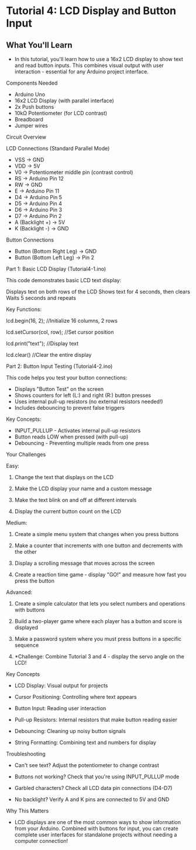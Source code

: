# Tutorial 4: LCD Display and Button Input

## What You'll Learn

* In this tutorial, you'll learn how to use a 16x2 LCD display to show text and read button inputs. This combines visual output with user interaction - essential for any Arduino project interface.



Components Needed
* Arduino Uno
* 16x2 LCD Display (with parallel interface)
* 2x Push buttons
* 10kΩ Potentiometer (for LCD contrast)
* Breadboard
* Jumper wires

Circuit Overview

LCD Connections (Standard Parallel Mode)

* VSS → GND
* VDD → 5V
* V0 → Potentiometer middle pin (contrast control)
* RS → Arduino Pin 12
* RW → GND
* E → Arduino Pin 11
* D4 → Arduino Pin 5
* D5 → Arduino Pin 4
* D6 → Arduino Pin 3
* D7 → Arduino Pin 2
* A (Backlight +) → 5V
* K (Backlight -) → GND

Button Connections

* Button (Bottom Right Leg) → GND
* Button (Bottom Left Leg) → Pin 2



Part 1: Basic LCD Display (Tutorial4-1.ino)

This code demonstrates basic LCD text display:

Displays text on both rows of the LCD
Shows text for 4 seconds, then clears
Waits 5 seconds and repeats

Key Functions:

lcd.begin(16, 2);        //Initialize 16 columns, 2 rows

lcd.setCursor(col, row); //Set cursor position

lcd.print("text");       //Display text

lcd.clear()              //Clear the entire display



Part 2: Button Input Testing (Tutorial4-2.ino)

This code helps you test your button connections:
* Displays "Button Test" on the screen
* Shows counters for left (L:) and right (R:) button presses
* Uses internal pull-up resistors (no external resistors needed!)
* Includes debouncing to prevent false triggers

Key Concepts:

* INPUT_PULLUP - Activates internal pull-up resistors
* Button reads LOW when pressed (with pull-up)
* Debouncing - Preventing multiple reads from one press

Your Challenges

Easy:

1. Change the text that displays on the LCD

2. Make the LCD display your name and a custom message

3. Make the text blink on and off at different intervals

4. Display the current button count on the LCD



Medium:

1. Create a simple menu system that changes when you press buttons

2. Make a counter that increments with one button and decrements with the other

3. Display a scrolling message that moves across the screen

4. Create a reaction time game - display "GO!" and measure how fast you press the button


Advanced:

1. Create a simple calculator that lets you select numbers and operations with buttons

2. Build a two-player game where each player has a button and score is displayed

3. Make a password system where you must press buttons in a specific sequence

4. *Challenge: Combine Tutorial 3 and 4 - display the servo angle on the LCD!



Key Concepts

* LCD Display: Visual output for projects

* Cursor Positioning: Controlling where text appears

* Button Input: Reading user interaction

* Pull-up Resistors: Internal resistors that make button reading easier

* Debouncing: Cleaning up noisy button signals

* String Formatting: Combining text and numbers for display



Troubleshooting

* Can't see text? Adjust the potentiometer to change contrast

* Buttons not working? Check that you're using INPUT_PULLUP mode

* Garbled characters? Check all LCD data pin connections (D4-D7)

* No backlight? Verify A and K pins are connected to 5V and GND


Why This Matters

* LCD displays are one of the most common ways to show information from your Arduino. Combined with buttons for input, you can create complete user interfaces for standalone projects without needing a computer connection!



